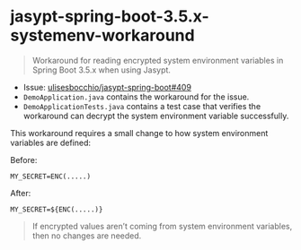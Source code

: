 # jasypt-spring-boot-3.5.x-systemenv-workaround

> Workaround for reading encrypted system environment variables in Spring Boot 3.5.x when using Jasypt.

- Issue: [ulisesbocchio/jasypt-spring-boot#409](https://github.com/ulisesbocchio/jasypt-spring-boot/issues/409#issuecomment-3052754908)
- `DemoApplication.java` contains the workaround for the issue. 
- `DemoApplicationTests.java` contains a test case that verifies the workaround can decrypt the system environment variable successfully.

This workaround requires a small change to how system environment variables are defined:

Before:

```properties
MY_SECRET=ENC(.....)
```

After:

```properties
MY_SECRET=${ENC(.....)}
```

> If encrypted values aren’t coming from system environment variables, then no changes are needed.
